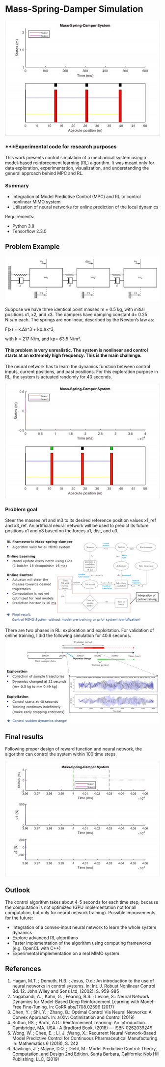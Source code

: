 
# Mass-Spring-Damper Simulation
![](mass-spring-damper.gif)

### ***Experimental code for research purposes

This work presents control simulation of a mechanical system using a model-based reinforcement learning (RL) algorithm. It was meant only for data exploration, experimentation, visualization, and understanding the general approach behind MPC and RL. 

### Summary
- Integration of Model Predictive Control (MPC) and RL to control nonlinear MIMO system
- Utilization of neural networks for online prediction of the local dynamics 

Requirements:
- Python 3.8
- Tensorflow 2.3.0

## Problem Example

![Screenshot](mass-spring-damper.png)

Suppose we have three identical point masses m = 0.5 kg, with initial positions x1, x2, and x3. The dampers have damping constant d= 0.25 N.s/m each. The springs are nonlinear, described by the Newton’s law as:

F(x) = k.Δx^3 + kp.Δx^3,

with k = 217 N/m, and kp= 63.5 N/m³. 

#### This problem is very unrealistic. The system is nonlinear and control starts at an extremely high frequency. This is the main challenge.

The neural network has to learn the dynamics function between control inputs, current positions, and past positions. For this exploration purpose in RL, the system is actuated randomly for 40 seconds. 

![final_result](fullexploration.gif)

### Problem goal 
Steer the masses m1 and m3 to its desired reference position values x1_ref and x3_ref. An artificial neural network will be used to predict its future positions x1 and x3 based on the forces u1, dist, and u3.

![framework](flowchartreinf.png)

There are two phases in RL: exploration and exploitation. For validation of online training, I did the following simulation for 40.6 seconds.
![testingmethod](testing_method.png)


## Final results
Following proper design of reward function and neural network, the algorithm can control the system within 100 time steps.

![final_result](control_results_nodist.gif)

## Outlook
The control algorithm takes about 4-5 seconds for each time step, because the computation is not optimized (GPU implementation not for all computation, but only for neural network training). Possible improvements for the future:
- Integration of a convex-input neural network to learn the whole system dynamics
- Explore advanced RL algorithms
- Faster implementation of the algorithm using computing frameworks (e.g. OpenCL with C++)
- Experimental implementation on a real MIMO system

## References
1. Hagan, M.T. ; Demuth, H.B. ; Jesus, O.d.: An introduction to the use of neural networks in control systems. In: Int. J. Robust Nonlinear Control Bd. 12. John Wiley and Sons Ltd, (2002), S. 959-985
2. Nagabandi, A. ; Kahn, G. ; Fearing, R.S. ; Levine, S.: Neural Network Dynamics for Model-Based Deep Reinforcement Learning with Model-Free Fine-Tuning. In: CoRR abs/1708.02596 (2017)
3. Chen, Y. ; Shi, Y. ; Zhang, B.: Optimal Control Via Neural Networks: A Convex Approach. In: arXiv: Optimization and Control (2019)
4. Sutton, RS. ; Barto, A.G.: Reinforcement Learning: An Introduction. Cambridge, MA, USA : A Bradford Book, (2018) — ISBN 0262039249
5. Wong, W. ; Chee, E. ; Li, J. ;Wang, X.: Recurrent Neural Network-Based Model Predictive Control for Continuous Pharmaceutical Manufacturing. In: Mathematics 6 (2018), S. 242
6. Rawlings, J. ; Mayne, D.Q. ; Diehl, M.: Model Predictive Control: Theory, Computation, and Design 2nd Edition. Santa Barbara, California: Nob Hill Publishing, LLC, (2019)
